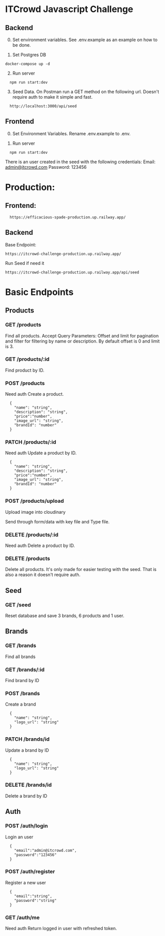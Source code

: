 # ITCrowd Javascript Challenge

## Backend

0. Set environment variables. See .env.example as an example on how to be done.

1. Set Postgres DB

```
docker-compose up -d
```

2. Run server 

```
  npm run start:dev
```

3. Seed Data. On Postman run a GET method on the following url. Doesn't require auth to make it simple and fast.

```
  http://localhost:3000/api/seed
```

## Frontend

0. Set Environment Variables. Rename .env.example to .env.

1. Run server

```
  npm run start:dev
```

There is an user created in the seed with the following credentials:
Email: admin@itcrowd.com
Password: 123456


# Production:

## Frontend:

```
  https://efficacious-spade-production.up.railway.app/
```

## Backend

Base Endpoint:

```
https://itcrowd-challenge-production.up.railway.app/
```

Run Seed if need it
```
https://itcrowd-challenge-production.up.railway.app/api/seed
```

# Basic Endpoints

## Products

### GET /products

Find all products. Accept Query Parameters: Offset and limit for pagination and filter for filtering by name or description. By default offset is 0 and limit is 3.

### GET /products/:id

Find product by ID.

### POST /products

Need auth
Create a product.

```
  {
    "name": "string",
    "description": "string",
    "price":"number",
    "image_url": "string",
    "brandId": "number"
  }
```

### PATCH /products/:id

Need auth
Update a product by ID.

```
  {
    "name": "string",
    "description": "string",
    "price":"number",
    "image_url": "string",
    "brandId": "number"
  }
```

### POST /products/upload

Upload image into cloudinary

Send through form/data with key file and Type file.


### DELETE /products/:id

Need auth
Delete a product by ID.

### DELETE /products

Delete all products. It's only made for easier testing with the seed. That is also a reason it doesn't require auth. 

## Seed

### GET /seed

Reset database and save 3 brands, 6 products and 1 user. 

## Brands

### GET /brands

Find all brands

### GET /brands/:id

Find brand by ID

### POST /brands

Create a brand

```
  {
    "name": "string",
    "logo_url": "string"
  }
```

### PATCH /brands/id

Update a brand by ID

```
  {
    "name": "string",
    "logo_url": "string"
  }
```


### DELETE /brands/id

Delete a brand by ID

## Auth

### POST /auth/login

Login an user

```
  {
    "email":"admin@itcrowd.com",
    "password":"123456"
  }
```

### POST /auth/register

Register a new user

```
  {
    "email":"string",
    "password":"string"
  }
```

### GET /auth/me

Need auth
Return logged in user with refreshed token.
